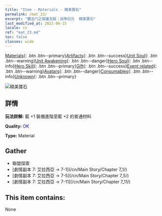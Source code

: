 ```yaml
---
title: "Item - Materials - 精美寶石"
permalink: /mat_23/
excerpt: "魔法门之英雄无敌：战争纪元  精美寶石"
last_modified_at: 2021-06-15
locale: cn
ref: "mat_23.md"
toc: false
classes: wide
---
```

 [Materials](/ItemsCN/){: .btn .btn--primary}[Artifacts](/ItemsCN/Artifacts/){: .btn .btn--success}[Unit Soul](/ItemsCN/UnitSoul/){: .btn .btn--warning}[Unit Awakening](/ItemsCN/UnitAwakening/){: .btn .btn--danger}[Hero Soul](/ItemsCN/HeroSoul/){: .btn .btn--info}[Hero Skill](/ItemsCN/HeroSkill/){: .btn .btn--primary}[Gift](/ItemsCN/Gift/){: .btn .btn--success}[Event related](/ItemsCN/Events/){: .btn .btn--warning}[Avatars](/ItemsCN/Avatars/){: .btn .btn--danger}[Consumables](/ItemsCN/Consumables/){: .btn .btn--info}[Unknown](/ItemsCN/Unknown/){: .btn .btn--primary}

 ![精美寶石](/images/t/i_cailiao_baoshi1.png)

## 詳情
 **玩法詳解:** 藍 +1 裝備進階至藍 +2 的普通材料

 **Quality:** <span style="color: #0000CD">OK</span>

 **Type:** Material

## Gather

*    聯盟探索 
*    [劇情副本 7: 艾拉西亞 -> 7-1](/cn/Main Story/Chapter 7_1/) 
*    [劇情副本 7: 艾拉西亞 -> 7-5](/cn/Main Story/Chapter 7_5/) 
*    [劇情副本 7: 艾拉西亞 -> 7-11](/cn/Main Story/Chapter 7_11/) 

## This item contains:

  None

